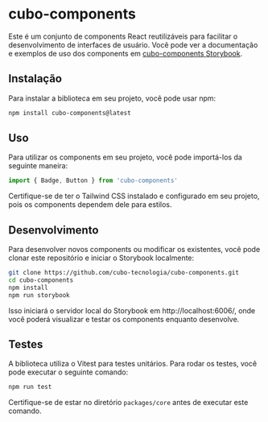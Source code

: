 # cubo-components

Este é um conjunto de components React reutilizáveis para facilitar o desenvolvimento de interfaces de usuário. Você pode ver a documentação e exemplos de uso dos components em [cubo-components Storybook](https://cubo-components.vercel.app/).

## Instalação

Para instalar a biblioteca em seu projeto, você pode usar npm:

```bash
npm install cubo-components@latest
```

## Uso

Para utilizar os components em seu projeto, você pode importá-los da seguinte maneira:

```jsx
import { Badge, Button } from 'cubo-components'
```

Certifique-se de ter o Tailwind CSS instalado e configurado em seu projeto, pois os components dependem dele para estilos.

## Desenvolvimento

Para desenvolver novos components ou modificar os existentes, você pode clonar este repositório e iniciar o Storybook localmente:

```bash
git clone https://github.com/cubo-tecnologia/cubo-components.git
cd cubo-components
npm install
npm run storybook
```

Isso iniciará o servidor local do Storybook em http://localhost:6006/, onde você poderá visualizar e testar os components enquanto desenvolve.

## Testes

A biblioteca utiliza o Vitest para testes unitários. Para rodar os testes, você pode executar o seguinte comando:

```bash
npm run test
```

Certifique-se de estar no diretório `packages/core` antes de executar este comando.
